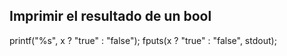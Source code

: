 ## Imprimir el resultado de un bool

printf("%s", x ? "true" : "false");
fputs(x ? "true" : "false", stdout);
